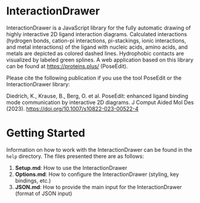 # InteractionDrawer
InteractionDrawer is a JavaScript library for the fully automatic drawing of highly interactive 2D
ligand interaction diagrams.
Calculated interactions (hydrogen bonds, cation-pi interactions, pi-stackings, ionic interactions,
and metal interactions) of the ligand with nucleic acids, amino acids, and metals are depicted as 
colored dashed lines. Hydrophobic contacts are visualized by labeled green splines.
A web application based on this library can be found at https://proteins.plus/ (PoseEdit).

Please cite the following publication if you use the tool PoseEdit or the InteractionDrawer library:

Diedrich, K., Krause, B., Berg, O. et al. PoseEdit: enhanced ligand binding mode communication by interactive 2D diagrams. J Comput Aided Mol Des (2023). https://doi.org/10.1007/s10822-023-00522-4

# Getting Started
Information on how to work with the InteractionDrawer can be found in the ```help``` directory.
The files presented there are as follows:

1. **Setup.md**: How to use the InteractionDrawer
2. **Options.md**: How to configure the InteractionDrawer (styling, key bindings, etc.)
3. **JSON.md**: How to provide the main input for the InteractionDrawer (format of JSON input)
